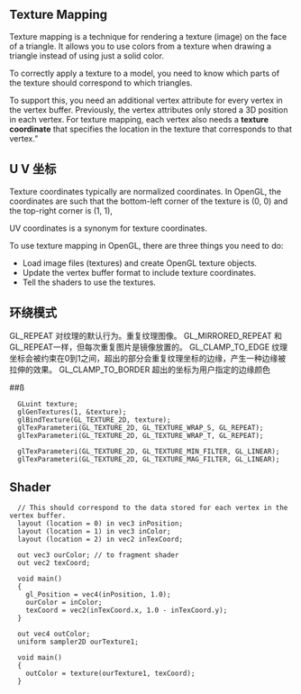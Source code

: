## Texture Mapping
Texture mapping is a technique for rendering a texture (image) on the face of a triangle. It allows you to use colors from a texture when drawing a triangle instead of using just a solid color.

To correctly apply a texture to a model, you need to know which parts of the texture should correspond to which triangles.

To support this, you need an additional vertex attribute for every vertex in the vertex buffer. Previously, the vertex attributes only stored a 3D position in each vertex. For texture mapping, each vertex also needs a **texture coordinate** that specifies the location in the texture that corresponds to that vertex.”

## U V 坐标

Texture coordinates typically are normalized coordinates. In OpenGL, the coordinates are such that the bottom-left corner of the texture is (0, 0) and the top-right corner is (1, 1),

UV coordinates is a synonym for texture coordinates.

To use texture mapping in OpenGL, there are three things you need to do:
- Load image files (textures) and create OpenGL texture objects.
- Update the vertex buffer format to include texture coordinates.
- Tell the shaders to use the textures.

## 环绕模式
GL_REPEAT	          对纹理的默认行为。重复纹理图像。
GL_MIRRORED_REPEAT	和GL_REPEAT一样，但每次重复图片是镜像放置的。
GL_CLAMP_TO_EDGE	  纹理坐标会被约束在0到1之间，超出的部分会重复纹理坐标的边缘，产生一种边缘被拉伸的效果。
GL_CLAMP_TO_BORDER	超出的坐标为用户指定的边缘颜色


##ß
```
  GLuint texture;
  glGenTextures(1, &texture);
  glBindTexture(GL_TEXTURE_2D, texture);
  glTexParameteri(GL_TEXTURE_2D, GL_TEXTURE_WRAP_S, GL_REPEAT);
  glTexParameteri(GL_TEXTURE_2D, GL_TEXTURE_WRAP_T, GL_REPEAT);

  glTexParameteri(GL_TEXTURE_2D, GL_TEXTURE_MIN_FILTER, GL_LINEAR);
  glTexParameteri(GL_TEXTURE_2D, GL_TEXTURE_MAG_FILTER, GL_LINEAR);
```

## Shader
```
  // This should correspond to the data stored for each vertex in the vertex buffer.
  layout (location = 0) in vec3 inPosition; 
  layout (location = 1) in vec3 inColor; 
  layout (location = 2) in vec2 inTexCoord; 

  out vec3 ourColor; // to fragment shader
  out vec2 texCoord;

  void main()
  {
    gl_Position = vec4(inPosition, 1.0);
    ourColor = inColor;
    texCoord = vec2(inTexCoord.x, 1.0 - inTexCoord.y);
  }
```

```
  out vec4 outColor;
  uniform sampler2D ourTexture1;

  void main()
  {
    outColor = texture(ourTexture1, texCoord);
  }
```